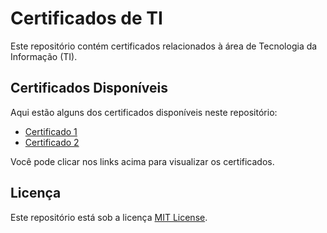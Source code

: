 # Certificados de TI

Este repositório contém certificados relacionados à área de Tecnologia da Informação (TI).

## Certificados Disponíveis

Aqui estão alguns dos certificados disponíveis neste repositório:

- [Certificado 1](https://github.com/RondeLino/Certificados/blob/master/rondenelle-Lino-Javascript-40-Horas-Certificado-Curso-em-Video.pdf)
- [Certificado 2](https://github.com/RondeLino/Certificados/blob/master/CertificadoCOURSERA.pdf)

Você pode clicar nos links acima para visualizar os certificados.

## Licença

Este repositório está sob a licença [MIT License](LICENSE).
